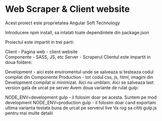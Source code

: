 # Web Scraper & Client website

Acest proiect este proprietatea Angular Soft Technology

Introducere
npm install, sa intalati toate dependintele din package.json

Proiectul este impartit in trei parti:

Client - Pagina web - client website <br />
Componente - SASS, JS, etc
Server - Scraperul
Clientul este impartit in doua foldere:

Development - aici este enviromentul unde se salveaza si testeaza codul compilat din Componente
Production - tot codul css, js, html, imagini din Development compilat si minimizat. Aici nu umblam. Aici se salveaza last version gata de urcat pe server
Avem doua variante de rulat gulp:

NODE_ENV=development gulp - il folosim doar pe acesta. Suntem pe mod development
NODE_ENV=production gulp - il folosim doar cand exportam ultima varianta testata buna de urcat pe serverul live
Va rog sa cititi gulp.js pentru mai multe detalii
